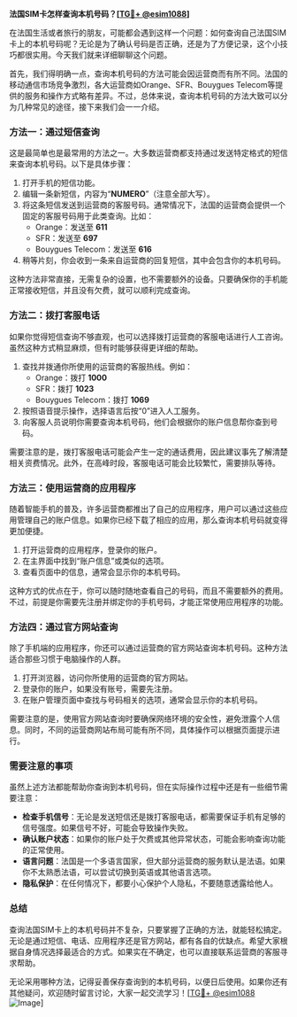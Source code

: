 **法国SIM卡怎样查询本机号码？[[TG💪+ @esim1088](https://t.me/s/esim1088)]**

在法国生活或者旅行的朋友，可能都会遇到这样一个问题：如何查询自己法国SIM卡上的本机号码呢？无论是为了确认号码是否正确，还是为了方便记录，这个小技巧都很实用。今天我们就来详细聊聊这个问题。

首先，我们得明确一点，查询本机号码的方法可能会因运营商而有所不同。法国的移动通信市场竞争激烈，各大运营商如Orange、SFR、Bouygues Telecom等提供的服务和操作方式略有差异。不过，总体来说，查询本机号码的方法大致可以分为几种常见的途径，接下来我们会一一介绍。

### 方法一：通过短信查询

这是最简单也是最常用的方法之一。大多数运营商都支持通过发送特定格式的短信来查询本机号码。以下是具体步骤：

1. 打开手机的短信功能。
2. 编辑一条新短信，内容为“**NUMERO**”（注意全部大写）。
3. 将这条短信发送到运营商的客服号码。通常情况下，法国的运营商会提供一个固定的客服号码用于此类查询。比如：
   - Orange：发送至 **611**
   - SFR：发送至 **697**
   - Bouygues Telecom：发送至 **616**
4. 稍等片刻，你会收到一条来自运营商的回复短信，其中会包含你的本机号码。

这种方法非常直接，无需复杂的设置，也不需要额外的设备。只要确保你的手机能正常接收短信，并且没有欠费，就可以顺利完成查询。

### 方法二：拨打客服电话

如果你觉得短信查询不够直观，也可以选择拨打运营商的客服电话进行人工咨询。虽然这种方式稍显麻烦，但有时能够获得更详细的帮助。

1. 查找并拨通你所使用的运营商的客服热线。例如：
   - Orange：拨打 **1000**
   - SFR：拨打 **1023**
   - Bouygues Telecom：拨打 **1069**
2. 按照语音提示操作，选择语言后按“0”进入人工服务。
3. 向客服人员说明你需要查询本机号码，他们会根据你的账户信息帮你查到号码。

需要注意的是，拨打客服电话可能会产生一定的通话费用，因此建议事先了解清楚相关资费情况。此外，在高峰时段，客服电话可能会比较繁忙，需要排队等待。

### 方法三：使用运营商的应用程序

随着智能手机的普及，许多运营商都推出了自己的应用程序，用户可以通过这些应用管理自己的账户信息。如果你已经下载了相应的应用，那么查询本机号码就变得更加便捷。

1. 打开运营商的应用程序，登录你的账户。
2. 在主界面中找到“账户信息”或类似的选项。
3. 查看页面中的信息，通常会显示你的本机号码。

这种方式的优点在于，你可以随时随地查看自己的号码，而且不需要额外的费用。不过，前提是你需要先注册并绑定你的手机号码，才能正常使用应用程序的功能。

### 方法四：通过官方网站查询

除了手机端的应用程序，你还可以通过运营商的官方网站查询本机号码。这种方法适合那些习惯于电脑操作的人群。

1. 打开浏览器，访问你所使用的运营商的官方网站。
2. 登录你的账户，如果没有账号，需要先注册。
3. 在账户管理页面中查找与号码相关的选项，通常会显示你的本机号码。

需要注意的是，使用官方网站查询时要确保网络环境的安全性，避免泄露个人信息。同时，不同的运营商网站布局可能有所不同，具体操作可以根据页面提示进行。

### 需要注意的事项

虽然上述方法都能帮助你查询到本机号码，但在实际操作过程中还是有一些细节需要注意：

- **检查手机信号**：无论是发送短信还是拨打客服电话，都需要保证手机有足够的信号强度。如果信号不好，可能会导致操作失败。
- **确认账户状态**：如果你的账户处于欠费或其他异常状态，可能会影响查询功能的正常使用。
- **语言问题**：法国是一个多语言国家，但大部分运营商的服务默认是法语。如果你不太熟悉法语，可以尝试切换到英语或其他语言选项。
- **隐私保护**：在任何情况下，都要小心保护个人隐私，不要随意透露给他人。

### 总结

查询法国SIM卡上的本机号码并不复杂，只要掌握了正确的方法，就能轻松搞定。无论是通过短信、电话、应用程序还是官方网站，都有各自的优缺点。希望大家根据自身情况选择最适合的方式。如果实在不确定，也可以直接联系运营商的客服寻求帮助。

无论采用哪种方法，记得妥善保存查询到的本机号码，以便日后使用。如果你还有其他疑问，欢迎随时留言讨论，大家一起交流学习！[[TG💪+ @esim1088](https://t.me/s/esim1088) ![Image](https://i.postimg.cc/4NQfJmqS/Snipaste-2025-05-13-00-14-12.png)]
